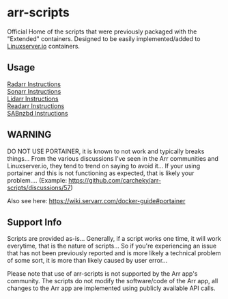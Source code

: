 # arr-scripts

Official Home of the scripts that were previously packaged with the "Extended" containers. Designed to be easily implemented/added to [Linuxserver.io](https://www.linuxserver.io/) containers.

## Usage

 [Radarr Instructions](https://github.com/carcheky/arr-scripts/tree/main/radarr/readme.md)  
 [Sonarr Instructions](https://github.com/carcheky/arr-scripts/tree/main/sonarr/readme.md)  
 [Lidarr Instructions](https://github.com/carcheky/arr-scripts/tree/main/lidarr/readme.md)  
 [Readarr Instructions](https://github.com/carcheky/arr-scripts/tree/main/readarr/readme.md)  
 [SABnzbd Instructions](https://github.com/carcheky/arr-scripts/tree/main/sabnzbd#/readme.md)

## WARNING

DO NOT USE PORTAINER, it is known to not work and typically breaks things... From the various discussions I've seen in the Arr communities and Linuxserver.io, they tend to trend on saying to avoid it... If your using portainer and this is not functioning as expected, that is likely your problem.... (Example: <https://github.com/carcheky/arr-scripts/discussions/57>)

Also see here: <https://wiki.servarr.com/docker-guide#portainer>

## Support Info

Scripts are provided as-is... Generally, if a script works one time, it will work everytime, that is the nature of scripts... So if you're experiencing an issue that has not been previously reported and is more likely a technical problem of some sort, it is more than likely caused by user error...

Please note that use of arr-scripts is not supported by the Arr app's community. The scripts do not modify the software/code of the Arr app, all changes to the Arr app are implemented using publicly available API calls.
